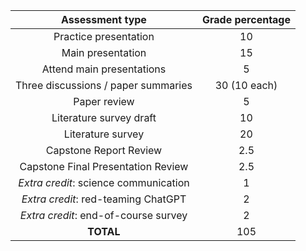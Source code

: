 |            Assessment type            | Grade percentage |
| :-----------------------------------: | :--------------: |
|         Practice presentation         |        10        |
|           Main presentation           |        15        |
|       Attend main presentations       |        5         |
|  Three discussions / paper summaries  |   30 (10 each)   |
|             Paper review              |        5         |
|        Literature survey draft        |        10        |
|           Literature survey           |        20        |
|        Capstone Report Review         |       2.5        |
|  Capstone Final Presentation Review   |       2.5        |
| *Extra credit*: science communication |        1         |
|  *Extra credit*: red-teaming ChatGPT  |        2         |
| *Extra credit*: end-of-course survey  |        2         |
|               **TOTAL**               |       105        |